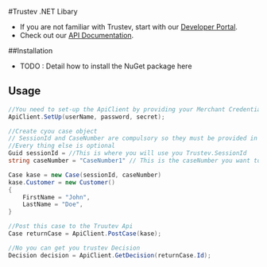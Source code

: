#Trustev .NET Libary
- If you are not familiar with Trustev, start with our [Developer Portal](http://www.trustev.com/developers).
- Check out our [API Documentation](http://www.trustev.com/developers#apioverview).

##Installation
- TODO : Detail how to install the NuGet package here

## Usage
```c#
//You need to set-up the ApiClient by providing your Merchant Credentials
ApiClient.SetUp(userName, password, secret);

//Create cyou case object
// SessionId and CaseNumber are compulsory so they must be provided in the constructor
//Every thing else is optional
Guid sessionId = //This is where you will use you Trustev.SessionId
string caseNumber = "CaseNumber1" // This is the caseNumber you want to assign the case. It must be unique!

Case kase = new Case(sessionId, caseNumber)
kase.Customer = new Customer()
{
	FirstName = "John",
    LastName = "Doe",
}

//Post this case to the Truutev Api
Case returnCase = ApiClient.PostCase(kase);

//No you can get you trustev Decision
Decision decision = ApiClient.GetDecision(returnCase.Id);
```

